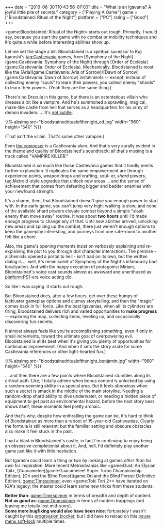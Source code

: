 +++
date = "2019-06-30T10:43:56-07:00"
title = "What is an Igavania? A joyful little pile of secrets."
category = ["Playing A Game"]
game = ["Bloodstained: Ritual of the Night"]
platform = ["PC"]
rating = ["Good"]
+++

<game:Bloodstained: Ritual of the Night> starts out rough.  Primarily, I would say, because you start the game with no combat or mobility techniques and it's quite a while before interesting abilities show up.

Let me set the stage a bit.  Bloodstained is a spiritual sucessor to Koji Igarashi's <tag:Castlevania> games, from [Symphony of the Night](game:Castlevania: Symphony of the Night) through [Order of Ecclesia](game:Castlevania: Order of Ecclesia).  Mechanically, Bloodstained is most like the [Aria](game:Castlevania: Aria of Sorrow)/[Dawn of Sorrow](game:Castlevania: Dawn of Sorrow) installments -- except, instead of collecting enemy "souls" to learn their powers, you collect enemy "shards" to learn their powers.  (Yeah they are the same thing.)

There's no Dracula in this game, but there is an ostentatious villain who dresses a lot like a vampire.  And he's summoned a sprawling, magical, maze-like castle from hell that serves as a headquarters for his army of demon invaders.  ... It's <a href="https://www.youtube.com/watch?v=wmy9CTn6xMs">not subtle</a>.

{{% absimg src="bloodstainedritualofthenight_od.jpg" width="960" height="540" %}}

(That isn't the villain.  That's some other vampire.)

Even <a href="https://bloodstained.fandom.com/wiki/Michiru_Yamane">the composer</a> is a Castlevania alum.  And that's very aurally evident in the theme and quality of Bloodstained's soundtrack; all that's missing is a track called "VAMPIRE KILLER."

Bloodstained is <i>so</i> much like those Castlevania games that it hardly merits further explanation.  It replicates the same empowerment arc through experience points, weapon drops and crafting, soul- er, <i>shard</i> powers, <tag:Metroid>-style upgrades that unlock new areas ... and the sense of achievement that comes from defeating bigger and badder enemies with your newfound strength.

It's a shame, then, that Bloodstained doesn't give you enough power to start with.  In the early game, you can't jump very high; walking is slow; and none of the available shard powers elevate combat beyond a simple "slash enemy then move away" routine.  It was about <b>two hours</b> until I'd made enough progress to change any of that.  Until new abilities arrived, unlocking new areas and spicing up the combat, there just weren't enough options to keep the gameplay interesting, and journeys from one safe-room to another felt like a chore.

Also, the game's opening moments insist on verbosely explaining and <i>re</i>-explaining the plot to you through dull character interactions.  The premise - alchemists opened a portal to hell - isn't bad on its own, but the written dialog is ... well, it's reminiscent of Symphony of the Night's infamously bad localization.  And with the happy exception of protagonist Miriam, Bloodstained's voice cast sounds almost as awkward and unenthused as <platform:PS1>-era voice acting did.

So like I was saying: it starts out rough.

But Bloodstained does, after a few hours, get over these humps of lackluster gameplay options and clumsy storytelling; and then the "magic" comes back in full force.  Like the best Igavanias, when all its cylinders are firing, Bloodstained delivers rich and varied opportunities to <b>make progress</b> -- exploring the map, collecting items, leveling up, and occasionally discovering fun secrets.

It almost always feels like you're accomplishing something, even if only in small increments, toward the ultimate goal of overpowering evil.  Bloodstained is at its best when it's giving you plenty of opportunities for continuous improvement.  (And when it sets the story aside for some Castlevania references or other light-hearted fun.)

{{% absimg src="bloodstainedritualofthenight_benjamin.jpg" width="960" height="540" %}}

... and then there are a few points where Bloodstained stumbles along its critical path.  Like, I totally admire when bonus content is unlocked by using a random-seeming ability in a special area.  But it feels obnoxious when such a secret is smack in the middle of the main storyline.  Needing a random-drop shard ability to dive underwater, or needing a hidden piece of equipment to get past an environmental hazard, before the next story beat shows itself; these moments feel pretty archaic.

And that's why, despite how enthralling the game can be, it's hard to think of Bloodstained as more than a reboot of 15-year-old Castlevanias.  Clearly the formula is still relevant; but the familiar setting and obscure obstacles also make it feel stuck in the past.

I had a blast in Bloodstained's castle, in fact I'm continuing to enjoy being an obsessive completionist about it.  And, hell, I'd definitely play another game just like it with little hesitation.

But Igarashi could learn a thing or two by looking at games <i>other than his own</i> for inspiration.  More recent Metroidvanias like <game:Dust: An Elysian Tail>, [Guacamelee](game:Guacamelee! Super Turbo Championship Edition), [Ori and the Blind Forest](game:Ori and the Blind Forest: Definitive Edition), <game:Timespinner>, even <game:Toki Tori 2+> have iterated on IGA's legacy; the master could learn some new tricks from these students.

<b>Better than</b>: <game:Timespinner> in terms of breadth and depth of content.  
<b>Not as good as</b>: <game:Timespinner> in terms of modern trappings (not leaving me totally lost mid-story).  
<b>Some more bugfixing would also have been nice</b>: fortunately I wasn't caught by this <a href="https://www.vg247.com/2019/06/21/bloodstained-ritual-of-the-night-progression-bug-update/">progression blocker</a>, but I did have to reload on this <a href="https://steamcommunity.com/app/692850/discussions/0/1638662230384529865/">pause menu soft-lock</a> multiple times.
